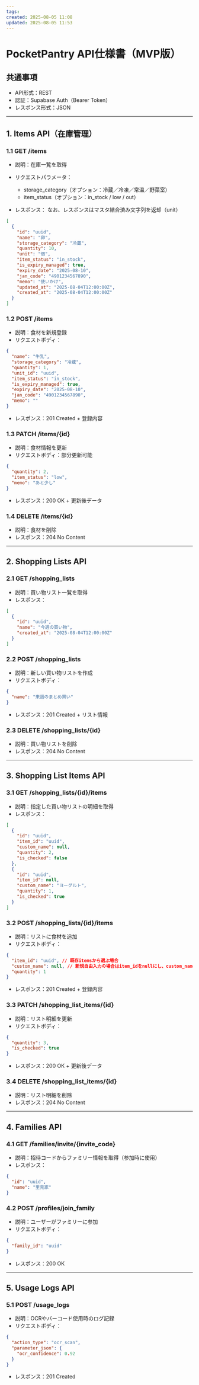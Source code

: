 ```yaml
---
tags: 
created: 2025-08-05 11:08
updated: 2025-08-05 11:53
---
```

# PocketPantry API仕様書（MVP版）

## 共通事項

* API形式：REST
* 認証：Supabase Auth（Bearer Token）
* レスポンス形式：JSON

---

## 1. Items API（在庫管理）

### 1.1 GET /items

* 説明：在庫一覧を取得
* リクエストパラメータ：

  * storage\_category（オプション：冷蔵／冷凍／常温／野菜室）
  * item\_status（オプション：in\_stock / low / out）
* レスポンス：
	 なお、レスポンスはマスタ結合済み文字列を返却（unit）

```json
[
  {
    "id": "uuid",
    "name": "卵",
    "storage_category": "冷蔵",
    "quantity": 10,
    "unit": "個",
    "item_status": "in_stock",
    "is_expiry_managed": true,
    "expiry_date": "2025-08-10",
    "jan_code": "4901234567890",
    "memo": "使いかけ",
    "updated_at": "2025-08-04T12:00:00Z",
    "created_at": "2025-08-04T12:00:00Z"
  }
]
```

### 1.2 POST /items

* 説明：食材を新規登録
* リクエストボディ：

```json
{
  "name": "牛乳",
  "storage_category": "冷蔵",
  "quantity": 1,
  "unit_id": "uuid",
  "item_status": "in_stock",
  "is_expiry_managed": true,
  "expiry_date": "2025-08-10",
  "jan_code": "4901234567890",
  "memo": ""
}
```

* レスポンス：201 Created + 登録内容

### 1.3 PATCH /items/{id}

* 説明：食材情報を更新
* リクエストボディ：部分更新可能

```json
{
  "quantity": 2,
  "item_status": "low",
  "memo": "あと少し"
}
```

* レスポンス：200 OK + 更新後データ

### 1.4 DELETE /items/{id}

* 説明：食材を削除
* レスポンス：204 No Content

---

## 2. Shopping Lists API

### 2.1 GET /shopping\_lists

* 説明：買い物リスト一覧を取得
* レスポンス：

```json
[
  {
    "id": "uuid",
    "name": "今週の買い物",
    "created_at": "2025-08-04T12:00:00Z"
  }
]
```

### 2.2 POST /shopping\_lists

* 説明：新しい買い物リストを作成
* リクエストボディ：

```json
{
  "name": "来週のまとめ買い"
}
```

* レスポンス：201 Created + リスト情報

### 2.3 DELETE /shopping\_lists/{id}

* 説明：買い物リストを削除
* レスポンス：204 No Content

---

## 3. Shopping List Items API

### 3.1 GET /shopping\_lists/{id}/items

* 説明：指定した買い物リストの明細を取得
* レスポンス：

```json
[
  {
    "id": "uuid",
    "item_id": "uuid",
    "custom_name": null,
    "quantity": 2,
    "is_checked": false
  },
  {
    "id": "uuid",
    "item_id": null,
    "custom_name": "ヨーグルト",
    "quantity": 1,
    "is_checked": true
  }
]
```

### 3.2 POST /shopping\_lists/{id}/items

* 説明：リストに食材を追加
* リクエストボディ：

```json
{
  "item_id": "uuid", // 既存itemsから選ぶ場合
  "custom_name": null, // 新規自由入力の場合はitem_idをnullにし、custom_nameに入力値
  "quantity": 1
}
```

* レスポンス：201 Created + 登録内容

### 3.3 PATCH /shopping\_list\_items/{id}

* 説明：リスト明細を更新
* リクエストボディ：

```json
{
  "quantity": 3,
  "is_checked": true
}
```

* レスポンス：200 OK + 更新後データ

### 3.4 DELETE /shopping\_list\_items/{id}

* 説明：リスト明細を削除
* レスポンス：204 No Content

---

## 4. Families API

### 4.1 GET /families/invite/{invite\_code}

* 説明：招待コードからファミリー情報を取得（参加時に使用）
* レスポンス：

```json
{
  "id": "uuid",
  "name": "里見家"
}
```

### 4.2 POST /profiles/join\_family

* 説明：ユーザーがファミリーに参加
* リクエストボディ：

```json
{
  "family_id": "uuid"
}
```

* レスポンス：200 OK

---

## 5. Usage Logs API

### 5.1 POST /usage\_logs

* 説明：OCRやバーコード使用時のログ記録
* リクエストボディ：

```json
{
  "action_type": "ocr_scan",
  "parameter_json": {
    "ocr_confidence": 0.92
  }
}
```

* レスポンス：201 Created

```
```
